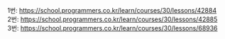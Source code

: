 1번: https://school.programmers.co.kr/learn/courses/30/lessons/42884  
2번: https://school.programmers.co.kr/learn/courses/30/lessons/42885  
3번: https://school.programmers.co.kr/learn/courses/30/lessons/68936
